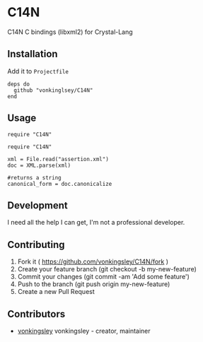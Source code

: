 # C14N

C14N C bindings (libxml2) for Crystal-Lang

## Installation

Add it to `Projectfile`

```crystal
deps do
  github "vonkinglsey/C14N"
end
```

## Usage

```crystal
require "C14N"
```

```crystal
require "C14N"

xml = File.read("assertion.xml")
doc = XML.parse(xml)

#returns a string
canonical_form = doc.canonicalize

```

## Development

I need all the help I can get, I'm not a professional developer.

## Contributing

1. Fork it ( https://github.com/vonkingsley/C14N/fork )
2. Create your feature branch (git checkout -b my-new-feature)
3. Commit your changes (git commit -am 'Add some feature')
4. Push to the branch (git push origin my-new-feature)
5. Create a new Pull Request

## Contributors

- [vonkingsley](https://github.com/vonkingsley) vonkingsley - creator, maintainer
